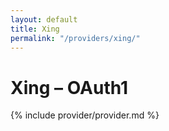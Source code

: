 ```yaml
---
layout: default
title: Xing
permalink: "/providers/xing/"
---
```

# Xing – OAuth1

{% include provider/provider.md %}
